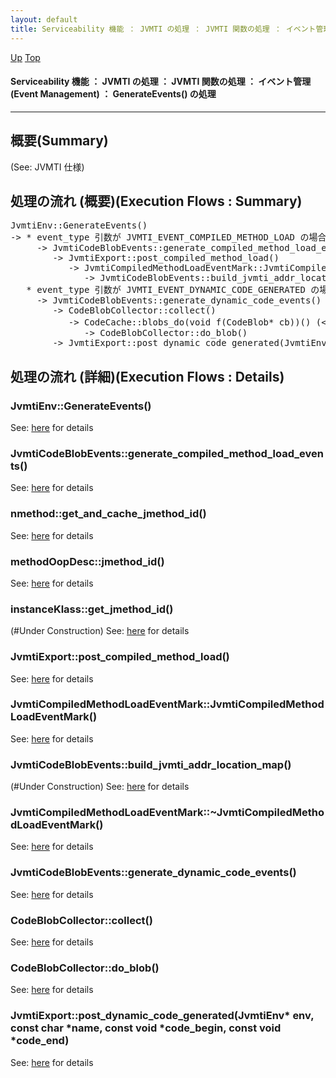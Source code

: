 ```yaml
---
layout: default
title: Serviceability 機能 ： JVMTI の処理 ： JVMTI 関数の処理 ： イベント管理 (Event Management) ： GenerateEvents() の処理  
---
```

[Up](nouBV61_3r.html) [Top](../index.html)

#### Serviceability 機能 ： JVMTI の処理 ： JVMTI 関数の処理 ： イベント管理 (Event Management) ： GenerateEvents() の処理  

--- 
## 概要(Summary)
(See: JVMTI 仕様)

## 処理の流れ (概要)(Execution Flows : Summary)
<div class="flow-abst"><pre>
JvmtiEnv::GenerateEvents()
-&gt; * event_type 引数が JVMTI_EVENT_COMPILED_METHOD_LOAD の場合:
     -&gt; JvmtiCodeBlobEvents::generate_compiled_method_load_events()
        -&gt; JvmtiExport::post_compiled_method_load()
           -&gt; JvmtiCompiledMethodLoadEventMark::JvmtiCompiledMethodLoadEventMark()
              -&gt; JvmtiCodeBlobEvents::build_jvmti_addr_location_map()
   * event_type 引数が JVMTI_EVENT_DYNAMIC_CODE_GENERATED の場合:
     -&gt; JvmtiCodeBlobEvents::generate_dynamic_code_events()
        -&gt; CodeBlobCollector::collect()
           -&gt; CodeCache::blobs_do(void f(CodeBlob* cb))() (&lt;= 引数は CodeBlobCollector::do_blob())
              -&gt; CodeBlobCollector::do_blob()
        -&gt; JvmtiExport::post_dynamic_code_generated(JvmtiEnv* env, const char *name, const void *code_begin, const void *code_end)
</pre></div>

## 処理の流れ (詳細)(Execution Flows : Details)
### JvmtiEnv::GenerateEvents()
See: [here](no52482NY.html) for details
### JvmtiCodeBlobEvents::generate_compiled_method_load_events()
See: [here](no2935yMk.html) for details
### nmethod::get_and_cache_jmethod_id()
See: [here](no2935_Wq.html) for details
### methodOopDesc::jmethod_id()
See: [here](no2935Mhw.html) for details
### instanceKlass::get_jmethod_id()
(#Under Construction)
See: [here](no2935Zr2.html) for details
### JvmtiExport::post_compiled_method_load()
See: [here](no17119cAX.html) for details
### JvmtiCompiledMethodLoadEventMark::JvmtiCompiledMethodLoadEventMark()
See: [here](no17119pKd.html) for details
### JvmtiCodeBlobEvents::build_jvmti_addr_location_map()
(#Under Construction)
See: [here](no2935L1F.html) for details
### JvmtiCompiledMethodLoadEventMark::~JvmtiCompiledMethodLoadEventMark()
See: [here](no5248DYe.html) for details

### JvmtiCodeBlobEvents::generate_dynamic_code_events()
See: [here](no17119CsK.html) for details
### CodeBlobCollector::collect()
See: [here](no17119ClW.html) for details
### CodeBlobCollector::do_blob()
See: [here](no171191hE.html) for details
### JvmtiExport::post_dynamic_code_generated(JvmtiEnv* env, const char *name, const void *code_begin, const void *code_end)
See: [here](no2935Y_L.html) for details






